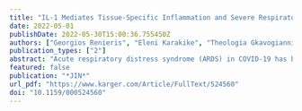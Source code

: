 ```yaml
---
title: "IL-1 Mediates Tissue-Specific Inflammation and Severe Respiratory Failure in COVID-19"
date: 2022-05-01
publishDate: 2022-05-30T15:00:36.755450Z
authors: ["Georgios Renieris", "Eleni Karakike", "Theologia Gkavogianni", "Dionysia-Eirini Droggiti", "Emmanouil Stylianakis", "Theano Andriopoulou", "Victoria-Marina Spanou", "Dionyssios Kafousopoulos", "Mihai G. Netea", "Jesper Eugen-Olsen", "John Simard", "Evangelos J. Giamarellos-Bourboulis"]
publication_types: ["2"]
abstract: "Acute respiratory distress syndrome (ARDS) in COVID-19 has been associated with catastrophic inflammation. We present measurements in humans and a new animal model implicating a role in danger-associated molecular patterns. Calprotectin (S100A8/A9) and high-mobility group box 1 (HMGB1) were measured in patients without/with ARDS, and admission calprotectin was associated with soluble urokinase plasminogen activator receptor (suPAR). An animal model was developed by intravenous injection of plasma from healthy or patients with COVID-19 ARDS into C57/BL6 mice once daily for 3 consecutive days. Mice were treated with one anti-S100A8/A9 antibody, the IL-1 receptor antagonist anakinra or vehicle, and Flo1-2a anti-murine anti-IL-1α monoclonal antibody or the specific antihuman IL-1α antibody XB2001 or isotype controls. Cytokines and myeloperoxidase (MPO) were measured in tissues. Calprotectin, but not HMGB1, was elevated in ARDS. Higher suPAR indicated higher calprotectin. Animal challenge with COVID-19 plasma led to inflammatory reactions in murine lung and intestines as evidenced by increased levels of TNFα, IL-6, IFNγ, and MPO. Lung inflammation was attenuated with anti-S100A8/A9 pre-treatment. Anakinra treatment restored these levels. Similar decrease was found in mice treated with Flo1-2a but not with XB2001. Circulating alarmins, specifically calprotectin, of critically ill COVID-19 patients induces tissue-specific inflammatory responses through an IL-1-mediated mechanism. This could be attenuated through inhibition of IL-1 receptor or of IL-1α."
featured: false
publication: "*JIN*"
url_pdf: "https://www.karger.com/Article/FullText/524560"
doi: "10.1159/000524560"
---
```


